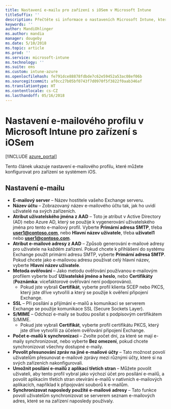 ```yaml
---
title: Nastavení e-mailu pro zařízení s iOSem v Microsoft Intune
titleSuffix: ''
description: Přečtěte si informace o nastaveních Microsoft Intune, která můžete použít ke konfiguraci nastavení e-mailu na zařízeních s iOSem.
keywords: ''
author: MandiOhlinger
ms.author: mandia
manager: dougeby
ms.date: 5/10/2018
ms.topic: article
ms.prod: ''
ms.service: microsoft-intune
ms.technology: ''
ms.suite: ems
ms.custom: intune-azure
ms.openlocfilehash: fe791dce88878fdbde7c62e59452a53ac08ef06b
ms.sourcegitcommit: af0cc27b05bf0743f7d0970f5f3822f0aab346af
ms.translationtype: HT
ms.contentlocale: cs-CZ
ms.lasthandoff: 05/16/2018
---
```

# <a name="email-profile-settings-in-microsoft-intune-for-devices-running-ios"></a>Nastavení e-mailového profilu v Microsoft Intune pro zařízení s iOSem 

[!INCLUDE [azure_portal](./includes/azure_portal.md)]

Tento článek ukazuje nastavení e-mailového profilu, které můžete konfigurovat pro zařízení se systémem iOS.

## <a name="email-settings"></a>Nastavení e-mailu

- **E-mailový server** – Název hostitele vašeho Exchange serveru.
- **Název účtu** – Zobrazovaný název e-mailového účtu tak, jak ho uvidí uživatelé na svých zařízeních.
- **Atribut uživatelského jména z AAD** – Toto je atribut v Active Directory (AD) nebo Azure AD, který se použije k vygenerování uživatelského jména pro tento e-mailový profil. Vyberte **Primární adresa SMTP**, třeba **user1@contoso.com**, nebo **Hlavní název uživatele**, třeba **uživatel1** nebo **user1@contoso.com**.
- **Atribut e-mailové adresy z AAD** – Způsob generování e-mailové adresy pro uživatele na každém zařízení. Pokud chcete k přihlášení do systému Exchange použít primární adresu SMTP, vyberte **Primární adresa SMTP**. Pokud chcete jako e-mailovou adresu používat celý hlavní název, vyberte **Hlavní název uživatele**.
- **Metoda ověřování** – Jako metodu ověřování používanou e-mailovým profilem vyberte buď **Uživatelské jméno a heslo**, nebo **Certifikáty** (**Poznámka**: vícefaktorové ověřování není podporováno).
    - Pokud jste vybrali **Certifikát**, vyberte profil klienta SCEP nebo PKCS, který jste dříve vytvořili a který se použije k ověření připojení Exchange.
- **SSL** – Při posílání a přijímání e-mailů a komunikaci se serverem Exchange se použije komunikace SSL (Secure Sockets Layer).
- **S/MIME** – Odchozí e-maily se budou posílat s podpisovým certifikátem S/MIME.
    - Pokud jste vybrali **Certifikát**, vyberte profil certifikátu PKCS, který jste dříve vytvořili za účelem ověřování připojení Exchange.
- **Počet e-mailů k synchronizaci** – Zvolte počet dní, za které se mají e-maily synchronizovat, nebo vyberte **Bez omezení**, pokud chcete synchronizovat všechny dostupné e-maily.
- **Povolit přesunování zpráv na jiné e-mailové účty** – Tato možnost povolí uživatelům přesunovat e-mailové zprávy mezi různými účty, které si na svých zařízeních nakonfigurovali.
- **Umožnit posílání e-mailů z aplikací třetích stran** – Můžete povolit uživateli, aby tento profil vybral jako výchozí účet pro posílání e-mailů, a povolit aplikacím třetích stran otevírání e-mailů v nativních e-mailových aplikacích, například k připojování souborů k e-mailům.
- **Synchronizovat naposledy použité e-mailové adresy** – Tato funkce povolí uživatelům synchronizovat se serverem seznam e-mailových adres, které se na zařízení naposledy používaly.
